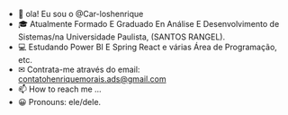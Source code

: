 - 👋 ola! Eu sou o @Car-loshenrique
- 🎓 Atualmente Formado E Graduado En Análise E Desenvolvimento de Sistemas/na Universidade Paulista, (SANTOS RANGEL).
- 💻 Estudando Power BI E Spring React e várias Área de Programação, etc.
- ✉ Contrata-me através do email: contatohenriquemorais.ads@gmail.com
- 📫 How to reach me ...
- 😀 Pronouns: ele/dele.
<!---
Car-loshenrique/Car-loshenrique is a ✨ special ✨ repository because its `README.md` (this file) appears on your GitHub profile.
You can click the Preview link to take a look at your changes.
---
